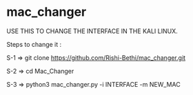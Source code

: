 # mac_changer
USE THIS TO CHANGE THE INTERFACE IN THE KALI LINUX.

Steps to change it :
   
   S-1 =>  git clone https://github.com/Rishi-Bethi/mac_changer.git
  
   S-2 =>  cd Mac_Changer

   S-3 =>  python3 mac_changer.py -i INTERFACE -m NEW_MAC

